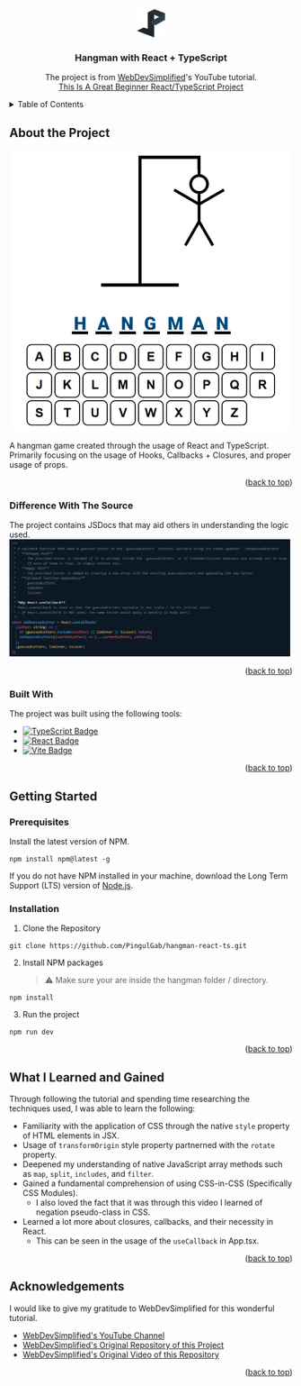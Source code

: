 <!-- Overview -->
<div align="center">
<a href="https://www.linkedin.com/in/pinguljan/">
    <img src="./images/jp-logo.png" width="50px" height="50px"/>
</a>

### Hangman with React + TypeScript

<p>
    The project is from <a href="https://github.com/WebDevSimplified">WebDevSimplified</a>'s YouTube tutorial.
    <br>
    <a href="https://www.youtube.com/watch?v=-ONUyenGnWw">This Is A Great Beginner React/TypeScript Project</a>
</p>
</div>

<!-- Table of Contents -->
<details>
    <summary>
        Table of Contents
    </summary>
    <ol>
        <li>
            <a href="#about-the-project">About the Project</a>
            <ul>
                <li>
                    <a href="#difference-with-the-source">Difference with the Source</a>
                </li>
                <li>
                    <a href="#built-with">Built With</a>
                </li>
            </ul>
        </li>
        <li>
             <a href="#getting-started">Getting Started</a>
             <ul>
                <li>
                    <a href="#prerequisites">Prerequisites</a>
                </li>
                <li>
                    <a href="#installation">Installation</a>
                </li>
            </ul>
        </li>
        <li>
            <a href="#what-i-learned-and-gained">What I Learned and Gained</a>
        </li>
        <li>
            <a href="#acknowledgements">Acknowledgements</a>
        </li>
    </ol>
</details>

<!-- About the Project -->

## About the Project

<div align="center">
    <img src="./images/hangman.png" alt="Hangman Image"/>
</div>

A hangman game created through the usage of React and TypeScript. Primarily focusing on the usage of Hooks, Callbacks + Closures, and proper usage of props.

<p align="right">(<a href="#readme-top">back to top</a>)</p>

### Difference With The Source

The project contains JSDocs that may aid others in understanding the logic used.
<img src="./images/jsdocs-sample.png" alt="JsDocs Sample" width="500px" />

<p align="right">(<a href="#readme-top">back to top</a>)</p>

### Built With

The project was built using the following tools:

- [![TypeScript Badge](https://img.shields.io/badge/TypeScript-3178C6?style=for-the-badge&logo=typescript&logoColor=ffffff)](https://www.typescriptlang.org/)
- [![React Badge](https://img.shields.io/badge/React-20232A?style=for-the-badge&logo=react&logoColor=61DAFB)](https://react.dev/)
- [![Vite Badge](https://img.shields.io/badge/Vite-646CFF?style=for-the-badge&logo=vite&logoColor=ffffff)](https://vite.dev/)

<p align="right">(<a href="#readme-top">back to top</a>)</p>

<!-- Getting Started -->

## Getting Started

### Prerequisites

Install the latest version of NPM.

```
npm install npm@latest -g
```

If you do not have NPM installed in your machine, download the Long Term Support (LTS) version of [Node.js](https://nodejs.org/en).

### Installation

1. Clone the Repository

```
git clone https://github.com/PingulGab/hangman-react-ts.git
```

2. Install NPM packages
   > ⚠ Make sure your are inside the hangman folder / directory.

```
npm install
```

3. Run the project

```
npm run dev
```

<p align="right">(<a href="#readme-top">back to top</a>)</p>

<!-- My Takeaways -->

## What I Learned and Gained

Through following the tutorial and spending time researching the techniques used, I was able to learn the following:

- Familiarity with the application of CSS through the native `style` property of HTML elements in JSX.
- Usage of `transformOrigin` style property partnerned with the `rotate` property.
- Deepened my understanding of native JavaScript array methods such as `map`, `split`, `includes`, and `filter`.
- Gained a fundamental comprehension of using CSS-in-CSS (Specifically CSS Modules).
  - I also loved the fact that it was through this video I learned of negation pseudo-class in CSS.
- Learned a lot more about closures, callbacks, and their necessity in React.
  - This can be seen in the usage of the `useCallback` in App.tsx.

<p align="right">(<a href="#readme-top">back to top</a>)</p>

<!-- Acknowledgements -->

## Acknowledgements

I would like to give my gratitude to WebDevSimplified for this wonderful tutorial.

- [WebDevSimplified's YouTube Channel](https://www.youtube.com/@WebDevSimplified)
- [WebDevSimplified's Original Repository of this Project](https://github.com/WebDevSimplified/react-hangman)
- [WebDevSimplified's Original Video of this Repository](https://www.youtube.com/watch?v=-ONUyenGnWw)

<p align="right">(<a href="#readme-top">back to top</a>)</p>

